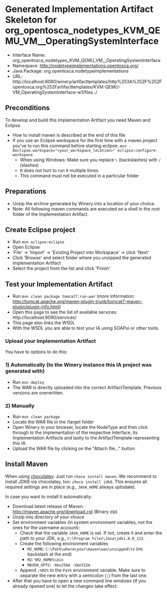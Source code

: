 # Generated Implementation Artifact Skeleton for org_opentosca_nodetypes_KVM_QEMU_VM__OperatingSystemInterface

* Interface Name: org_opentosca_nodetypes_KVM_QEMU_VM__OperatingSystemInterface
* Namespace: http://nodetypeimplementations.opentosca.org/
* Java Package: org.opentosca.nodetypeimplementations
* URL: http://localhost:8080/winery/artifacttemplates/http%253A%252F%252Fopentosca.org%252Fartifacttemplates/KVM-QEMU-VM_OperatingSystemInterface-w1/files../

## Preconditions
To develop and build this Implementation Artifact you need Maven and Eclipse.
- How to install maven is described at the end of this file
- If you use an Eclipse workspace for the first time with a maven project you've to run this command before starting eclipse:
  `mvn -Declipse.workspace="<your_workspace_location>" eclipse:configure-workspace`
  - When using Windows: Make sure you replace `\` (backslashes) with `/` (slashes)
  - It does not hurt to run it multiple times
  - This command must not be executed in a particular folder

## Preparations
- Unzip the archive generated by Winery into a location of your choice.
- Note: All following maven commands are executed on a shell in the root folder of the Implementation Artifact.

## Create Eclipse project
- Run `mvn eclipse:eclipse`
- Open Eclipse
- 'File' -> 'Import' -> 'Existing Project into Workspace' -> click 'Next'
- Click 'Browse' and select folder where you unzipped the generated Implementation Artifact
- Select the project from the list and click 'Finish'

## Test your Implementation Artifact
- Run `mvn clean package tomcat7:run-war`
 (more information: http://tomcat.apache.org/maven-plugin-trunk/tomcat7-maven-plugin/plugin-info.html)
- Open this page to see the list of available services: http://localhost:9090/services/
- This page also links the WSDL
- With the WSDL you are able to test your IA using SOAPui or other tools.

### Upload your Implementation Artifact
You have to options to do this:

### 1) Automatically (to the Winery instance this IA project was generated with)
- Run `mvn deploy`
- The WAR is directly uploaded into the correct ArtifactTemplate. Previous versions are overwritten.

### 2) Manually
- Run `mvn clean package`
- Locate the WAR file in the /target folder
- Open Winery in your browser, locate the NodeType and then click through to the Implementation of the respective Interface, its Implementation Artifacts and lastly to the ArtifactTemplate representing this IA.
- Upload the WAR file by clicking on the "Attach file..." button

## Install Maven
When using [chocolatey](https://chocolatey.org/): Just run `choco install maven`.
We recommend to install JDK8 via chocolatey, too: `choco install jdk8`.
This ensures all required settings are in place (e.g., `JAVA_HOME` always uptodate).

In case you want to install it automatically:
- Download latest release of Maven: http://maven.apache.org/download.cgi (Binary zip)
- Unzip into directory of your choice
- Set environment variables (in system environment variables, not the ones for the username account):
  - Check that the variable `JAVA_HOME` is set. If not, create it and enter the path to your JDK, e.g., `C:\Program Files\Java\jdk1.8.0_112`.
  - Create the following environment variables
    - `M2_HOME`: `C:\Path\where\your\maven\was\unzipped\to` (no backslash at the end)
    - `M2`: `%M2_HOME%\bin`
    - `MAVEN_OPTS`: `-Xms256m -Xmx512m`
  - Append `;%M2%` to the `Path` environment variable. Make sure to separate the new entry with a semicolon (`;`) from the last one.
- After that you have to open a new command line windows (if you already opened one) to let the changes take effect.
